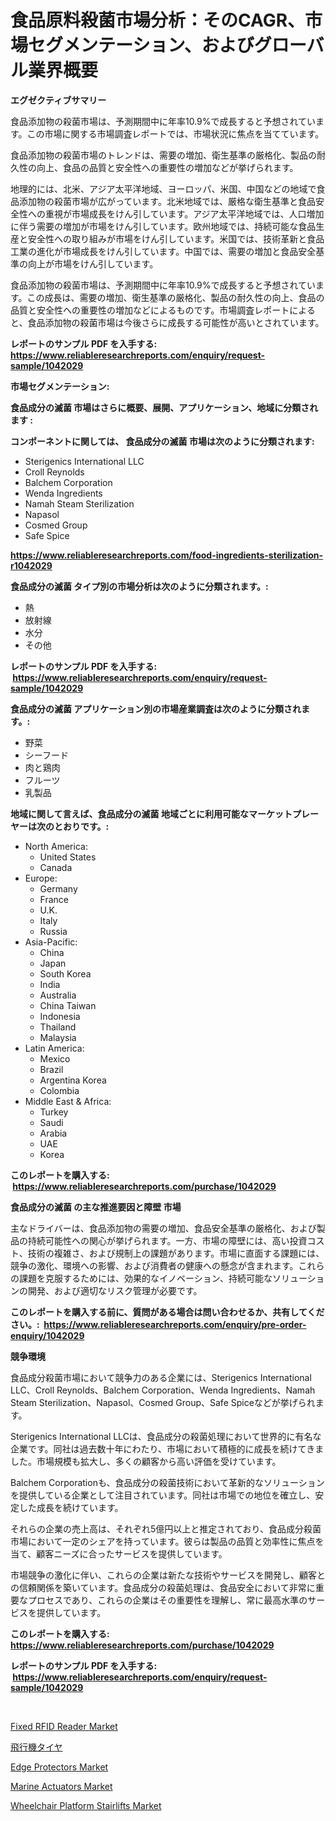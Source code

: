 <p><h1>食品原料殺菌市場分析：そのCAGR、市場セグメンテーション、およびグローバル業界概要</h1></p><p><strong>エグゼクティブサマリー</strong></p>
<p><p>食品添加物の殺菌市場は、予測期間中に年率10.9%で成長すると予想されています。この市場に関する市場調査レポートでは、市場状況に焦点を当てています。</p><p>食品添加物の殺菌市場のトレンドは、需要の増加、衛生基準の厳格化、製品の耐久性の向上、食品の品質と安全性への重要性の増加などが挙げられます。</p><p>地理的には、北米、アジア太平洋地域、ヨーロッパ、米国、中国などの地域で食品添加物の殺菌市場が広がっています。北米地域では、厳格な衛生基準と食品安全性への重視が市場成長をけん引しています。アジア太平洋地域では、人口増加に伴う需要の増加が市場をけん引しています。欧州地域では、持続可能な食品生産と安全性への取り組みが市場をけん引しています。米国では、技術革新と食品工業の進化が市場成長をけん引しています。中国では、需要の増加と食品安全基準の向上が市場をけん引しています。</p><p>食品添加物の殺菌市場は、予測期間中に年率10.9%で成長すると予想されています。この成長は、需要の増加、衛生基準の厳格化、製品の耐久性の向上、食品の品質と安全性への重要性の増加などによるものです。市場調査レポートによると、食品添加物の殺菌市場は今後さらに成長する可能性が高いとされています。</p></p>
<p><strong>レポートのサンプル PDF を入手する: <a href="https://www.reliableresearchreports.com/enquiry/request-sample/1042029">https://www.reliableresearchreports.com/enquiry/request-sample/1042029</a></strong></p>
<p><strong>市場セグメンテーション:</strong></p>
<p><strong> 食品成分の滅菌 市場はさらに概要、展開、アプリケーション、地域に分類されます :</strong></p>
<p><strong>コンポーネントに関しては、 食品成分の滅菌 市場は次のように分類されます: &nbsp;</strong></p>
<p><ul><li>Sterigenics International LLC</li><li>Croll Reynolds</li><li>Balchem Corporation</li><li>Wenda Ingredients</li><li>Namah Steam Sterilization</li><li>Napasol</li><li>Cosmed Group</li><li>Safe Spice</li></ul></p>
<p><strong><a href="https://www.reliableresearchreports.com/food-ingredients-sterilization-r1042029">https://www.reliableresearchreports.com/food-ingredients-sterilization-r1042029</a></strong></p>
<p><strong> 食品成分の滅菌 タイプ別の市場分析は次のように分類されます。:</strong></p>
<p><ul><li>熱</li><li>放射線</li><li>水分</li><li>その他</li></ul></p>
<p><strong>レポートのサンプル PDF を入手する: &nbsp;<a href="https://www.reliableresearchreports.com/enquiry/request-sample/1042029">https://www.reliableresearchreports.com/enquiry/request-sample/1042029</a></strong></p>
<p><strong> 食品成分の滅菌 アプリケーション別の市場産業調査は次のように分類されます。:</strong></p>
<p><ul><li>野菜</li><li>シーフード</li><li>肉と鶏肉</li><li>フルーツ</li><li>乳製品</li></ul></p>
<p><strong>地域に関して言えば、食品成分の滅菌 地域ごとに利用可能なマーケットプレーヤーは次のとおりです。:</strong></p>
<p><ul>
    <li>
        North America:
        <ul>
            <li>United States</li>
            <li>Canada</li>
        </ul>
    </li>
    <li>
        Europe:
        <ul>
            <li>Germany</li>
            <li>France</li>
            <li>U.K.</li>
            <li>Italy</li>
            <li>Russia</li>
        </ul>
    </li>
    <li>
        Asia-Pacific:
        <ul>
            <li>China</li>
            <li>Japan</li>
            <li>South Korea</li>
            <li>India</li>
            <li>Australia</li>
            <li>China Taiwan</li>
            <li>Indonesia</li>
            <li>Thailand</li>
            <li>Malaysia</li>
        </ul>
    </li>
    <li>
        Latin America:
        <ul>
            <li>Mexico</li>
            <li>Brazil</li>
            <li>Argentina Korea</li>
            <li>Colombia</li>
        </ul>
    </li>
    <li>
        Middle East & Africa:
        <ul>
            <li>Turkey</li>
            <li>Saudi</li>
            <li>Arabia</li>
            <li>UAE</li>
            <li>Korea</li>
        </ul>
    </li>
    </ul></p>
<p><strong>このレポートを購入する: &nbsp;<a href="https://www.reliableresearchreports.com/purchase/1042029">https://www.reliableresearchreports.com/purchase/1042029</a></strong></p>
<p><strong>食品成分の滅菌 の主な推進要因と障壁 市場</strong></p>
<p><p>主なドライバーは、食品添加物の需要の増加、食品安全基準の厳格化、および製品の持続可能性への関心が挙げられます。一方、市場の障壁には、高い投資コスト、技術の複雑さ、および規制上の課題があります。市場に直面する課題には、競争の激化、環境への影響、および消費者の健康への懸念が含まれます。これらの課題を克服するためには、効果的なイノベーション、持続可能なソリューションの開発、および適切なリスク管理が必要です。</p></p>
<p><strong>このレポートを購入する前に、質問がある場合は問い合わせるか、共有してください。:&nbsp; <a href="https://www.reliableresearchreports.com/enquiry/pre-order-enquiry/1042029">https://www.reliableresearchreports.com/enquiry/pre-order-enquiry/1042029</a></strong></p>
<p><strong>競争環境</strong></p>
<p><p>食品成分殺菌市場において競争力のある企業には、Sterigenics International LLC、Croll Reynolds、Balchem Corporation、Wenda Ingredients、Namah Steam Sterilization、Napasol、Cosmed Group、Safe Spiceなどが挙げられます。</p><p>Sterigenics International LLCは、食品成分の殺菌処理において世界的に有名な企業です。同社は過去数十年にわたり、市場において積極的に成長を続けてきました。市場規模も拡大し、多くの顧客から高い評価を受けています。</p><p>Balchem Corporationも、食品成分の殺菌技術において革新的なソリューションを提供している企業として注目されています。同社は市場での地位を確立し、安定した成長を続けています。</p><p>それらの企業の売上高は、それぞれ5億円以上と推定されており、食品成分殺菌市場において一定のシェアを持っています。彼らは製品の品質と効率性に焦点を当て、顧客ニーズに合ったサービスを提供しています。</p><p>市場競争の激化に伴い、これらの企業は新たな技術やサービスを開発し、顧客との信頼関係を築いています。食品成分の殺菌処理は、食品安全において非常に重要なプロセスであり、これらの企業はその重要性を理解し、常に最高水準のサービスを提供しています。</p></p>
<p><strong>このレポートを購入する: &nbsp; <a href="https://www.reliableresearchreports.com/purchase/1042029">https://www.reliableresearchreports.com/purchase/1042029</a></strong></p>
<p><strong>レポートのサンプル PDF を入手する: &nbsp;<a href="https://www.reliableresearchreports.com/enquiry/request-sample/1042029">https://www.reliableresearchreports.com/enquiry/request-sample/1042029</a></strong><strong></strong></p>
<p>&nbsp;</p>
<p><p><a href="https://www.linkedin.com/pulse/fixed-rfid-reader-market-size-evaluating-its-trends-growth-4sfof?trackingId=qcM0as%2F9lWWDaDHu2szP2w%3D%3D">Fixed RFID Reader Market</a></p><p><a href="https://github.com/schmahlson/Market-Research-Report-List-1/blob/main/668974822264.md">飛行機タイヤ</a></p><p><a href="https://issuu.com/reportprime-2/docs/edge-protectors-market-size-2030.pptx">Edge Protectors Market</a></p><p><a href="https://github.com/arionmp/Market-Research-Report-List-2/blob/main/marine-actuators-market.md">Marine Actuators Market</a></p><p><a href="https://github.com/markusgodoy/Market-Research-Report-List-2/blob/main/wheelchair-platform-stairlifts-market.md">Wheelchair Platform Stairlifts Market</a></p></p>